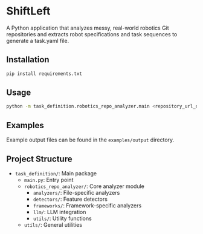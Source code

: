 # ShiftLeft

A Python application that analyzes messy, real-world robotics Git repositories and extracts robot specifications and task sequences to generate a task.yaml file.

## Installation

```bash
pip install requirements.txt
```

## Usage

```bash
python -m task_definition.robotics_repo_analyzer.main <repository_url_or_path> --output <task_yaml_name> --filter-tasks
```

## Examples

Example output files can be found in the `examples/output` directory.

## Project Structure

- `task_definition/`: Main package
  - `main.py`: Entry point
  - `robotics_repo_analyzer/`: Core analyzer module
    - `analyzers/`: File-specific analyzers
    - `detectors/`: Feature detectors
    - `frameworks/`: Framework-specific analyzers
    - `llm/`: LLM integration
    - `utils/`: Utility functions
  - `utils/`: General utilities
